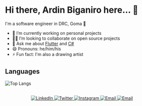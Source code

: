 # Hi there, Ardin Biganiro here... 👋

I'm a software engineer in DRC, Goma 🌆

- 🔭 I’m currently working on personal projects
- 🧑‍💻 I’m looking to collaborate on open source projects
- 💬 Ask me about [Flutter](https://flutter.dev) and [C#](https://docs.microsoft.com/en-us/dotnet/csharp/)
- 😄 Pronouns: he/him/his
- ⚡ Fun fact: I'm also a drawing artist

## Languages

![Top Langs](https://github-readme-stats.vercel.app/api/top-langs/?username=ardinbig)

<!-- ### Github Stats
[![Ardin's Github Stats](https://github-readme-stats.vercel.app/api?username=ardinbig&count_private=true&theme=default&show_icons=true)](https://github.com/ardinbig)  -->


</br>

<div align="center">
    <a href="https://www.linkedin.com/in/ardinbig">
        <img alt="LinkedIn" src="https://img.shields.io/badge/LinkedIn-ardinbiganiro-blue?style=flat-square&logo=linkedin">
    </a>
    <a href="https://twitter.com/ArdinBiganiro">
        <img alt="Twitter" src="https://img.shields.io/badge/Twitter-ardinbiganiro-blue?style=flat-square&logo=twitter">
    </a>
    <a href="https://www.instagram.com/ardinbig">
        <img alt="Instagram" src="https://img.shields.io/badge/Instagram-ardinbig-blue?style=flat-square&logo=Instagram"> 
    </a>
    <a href="mailto:ardinbig@gmail.com">
        <img alt="Email" src="https://img.shields.io/badge/Email-ardinbig@gmail.com-orange?style=flat-square&logo=Gmail">
    </a>
    <a href="mailto:ardinbig@outlook.com"><img alt="Email" src="https://img.shields.io/badge/Email-ardinbig@outlook.com-red?style=flat-square&logo=Microsoft%20Outlook">
    </a>   
</div>

